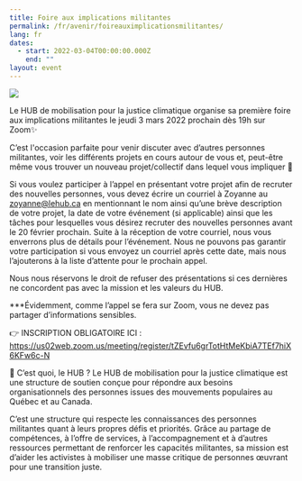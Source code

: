 ```yaml
---
title: Foire aux implications militantes
permalink: /fr/avenir/foireauximplicationsmilitantes/
lang: fr
dates:
  - start: 2022-03-04T00:00:00.000Z
    end: ""
layout: event
---
```

![](/media/copie_de_foire_aux_actions_militantes_600_x_200_px_.png)

Le HUB de mobilisation pour la justice climatique organise sa première foire aux implications militantes le jeudi 3 mars 2022 prochain dès 19h sur Zoom✨

C’est l'occasion parfaite pour venir discuter avec d’autres personnes militantes, voir les différents projets en cours autour de vous et, peut-être même vous trouver un nouveau projet/collectif dans lequel vous impliquer 🌸

Si vous voulez participer à l’appel en présentant votre projet afin de recruter des nouvelles personnes, vous devez écrire un courriel à Zoyanne au zoyanne@lehub.ca en mentionnant le nom ainsi qu’une brève description de votre projet, la date de votre événement (si applicable) ainsi que les tâches pour lesquelles vous désirez recruter des nouvelles personnes avant le 20 février prochain. Suite à la réception de votre courriel, nous vous enverrons plus de détails pour l’événement. Nous ne pouvons pas garantir votre participation si vous envoyez un courriel après cette date, mais nous l’ajouterons à la liste d’attente pour le prochain appel. 

Nous nous réservons le droit de refuser des présentations si ces dernières ne concordent pas avec la mission et les valeurs du HUB. 

\*\**Évidemment, comme l’appel se fera sur Zoom, vous ne devez pas partager d’informations sensibles.

👉 INSCRIPTION OBLIGATOIRE ICI : https://us02web.zoom.us/meeting/register/tZEvfu6grTotHtMeKbiA7TEf7hiX6KFw6c-N 

🧐 C’est quoi, le HUB ?
Le HUB de mobilisation pour la justice climatique est une structure de soutien conçue pour répondre aux besoins organisationnels des personnes issues des mouvements populaires au Québec et au Canada.

C’est une structure qui respecte les connaissances des personnes militantes quant à leurs propres défis et priorités. Grâce au partage de compétences, à l’offre de services, à l’accompagnement et à d’autres ressources permettant de renforcer les capacités militantes, sa mission est d’aider les activistes à mobiliser une masse critique de personnes œuvrant pour une transition juste.